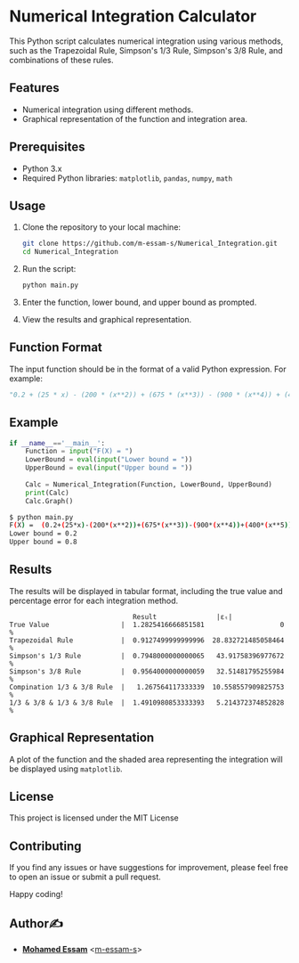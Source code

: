 # Numerical Integration Calculator

This Python script calculates numerical integration using various methods, such as the Trapezoidal Rule, Simpson's 1/3 Rule, Simpson's 3/8 Rule, and combinations of these rules.

## Features

- Numerical integration using different methods.
- Graphical representation of the function and integration area.

## Prerequisites

- Python 3.x
- Required Python libraries: `matplotlib`, `pandas`, `numpy`, `math`

## Usage

1. Clone the repository to your local machine:

   ```bash
   git clone https://github.com/m-essam-s/Numerical_Integration.git
   cd Numerical_Integration
   ```

2. Run the script:

   ```bash
   python main.py
   ```

3. Enter the function, lower bound, and upper bound as prompted.

4. View the results and graphical representation.

## Function Format

The input function should be in the format of a valid Python expression. For example:

```python
"0.2 + (25 * x) - (200 * (x**2)) + (675 * (x**3)) - (900 * (x**4)) + (400 * (x**5))"
```

## Example

```python
if __name__=='__main__':
    Function = input("F(X) = ")
    LowerBound = eval(input("Lower bound = "))
    UpperBound = eval(input("Upper bound = "))
    
    Calc = Numerical_Integration(Function, LowerBound, UpperBound)
    print(Calc)
    Calc.Graph()
```
```bash
$ python main.py
F(X) =  (0.2+(25*x)-(200*(x**2))+(675*(x**3))-(900*(x**4))+(400*(x**5)))
Lower bound = 0.2
Upper bound = 0.8
```

## Results

The results will be displayed in tabular format, including the true value and percentage error for each integration method.

```
                               Result               |εₜ|
True Value                  |  1.2825416666851581                   0 %
Trapezoidal Rule            |  0.9127499999999996  28.832721485058464 %
Simpson's 1/3 Rule          |  0.7948000000000065   43.91758396977672 %
Simpson's 3/8 Rule          |  0.9564000000000059   32.51481795255984 %
Compination 1/3 & 3/8 Rule  |   1.267564117333339  10.558557909825753 %
1/3 & 3/8 & 1/3 & 3/8 Rule  |  1.4910980853333393   5.214372374852828 %
```

## Graphical Representation

A plot of the function and the shaded area representing the integration will be displayed using `matplotlib`.

## License

This project is licensed under the MIT License

## Contributing

If you find any issues or have suggestions for improvement, please feel free to open an issue or submit a pull request.

Happy coding!

## Author✍️

* **[Mohamed Essam](https://twitter.com/m-essam-s)** <[m-essam-s](https://github.com/m-essam-s)>